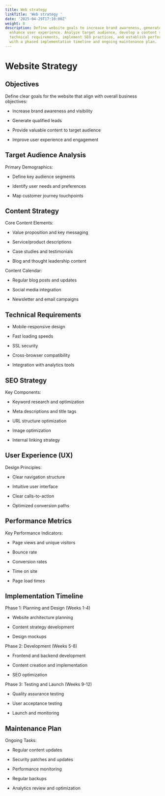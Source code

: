 ```yaml
---
title: Web strategy
linkTitle: 'Web strategy '
date: '2025-04-29T17:10:00Z'
weight: 0
description: Define website goals to increase brand awareness, generate leads, and
  enhance user experience. Analyze target audience, develop a content strategy, ensure
  technical requirements, implement SEO practices, and establish performance metrics
  with a phased implementation timeline and ongoing maintenance plan.
---
```



# Website Strategy

## Objectives

Define clear goals for the website that align with overall business objectives:

- Increase brand awareness and visibility

- Generate qualified leads

- Provide valuable content to target audience

- Improve user experience and engagement

## Target Audience Analysis

Primary Demographics:

- Define key audience segments

- Identify user needs and preferences

- Map customer journey touchpoints

## Content Strategy

Core Content Elements:

- Value proposition and key messaging

- Service/product descriptions

- Case studies and testimonials

- Blog and thought leadership content

Content Calendar:

- Regular blog posts and updates

- Social media integration

- Newsletter and email campaigns

## Technical Requirements

- Mobile-responsive design

- Fast loading speeds

- SSL security

- Cross-browser compatibility

- Integration with analytics tools

## SEO Strategy

Key Components:

- Keyword research and optimization

- Meta descriptions and title tags

- URL structure optimization

- Image optimization

- Internal linking strategy

## User Experience (UX)

Design Principles:

- Clear navigation structure

- Intuitive user interface

- Clear calls-to-action

- Optimized conversion paths

## Performance Metrics

Key Performance Indicators:

- Page views and unique visitors

- Bounce rate

- Conversion rates

- Time on site

- Page load times

## Implementation Timeline

Phase 1: Planning and Design (Weeks 1-4)

- Website architecture planning

- Content strategy development

- Design mockups

Phase 2: Development (Weeks 5-8)

- Frontend and backend development

- Content creation and implementation

- SEO optimization

Phase 3: Testing and Launch (Weeks 9-12)

- Quality assurance testing

- User acceptance testing

- Launch and monitoring

## Maintenance Plan

Ongoing Tasks:

- Regular content updates

- Security patches and updates

- Performance monitoring

- Regular backups

- Analytics review and optimization

<!-- Unsupported block type: child_page -->